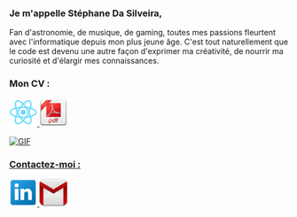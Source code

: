 ### Je m'appelle Stéphane Da Silveira,

Fan d'astronomie, de musique, de gaming, toutes mes passions fleurtent avec l'informatique depuis mon plus jeune âge.
C'est tout naturellement que le code est devenu une autre façon d'exprimer ma créativité, de nourrir ma curiosité et d'élargir mes connaissances.
 
### Mon CV :
<a href="https://moncv-hostings.web.app/" target="_blank"><img width=10% src="./img/react.svg"> <a href="https://drive.google.com/file/d/1YIvU-GOBv5zstkV4dA0BA21VbG9u18k6/view?usp=sharing"><img width=10% src="./img/pdf.png">
 
<img align="center" vertical-align=sub width="60%" alt="GIF" src="https://c.tenor.com/qp5VLQ9Cg24AAAAC/it-crowd-on-fire.gif"></img> 

### Contactez-moi :

<p><a href="https://moncv-hostings.web.app/" target="_blank"><img width=10% src="./img/linkedin.png"> <a href="https://moncv-hostings.web.app/" target="_blank"><img width=10% src="./img/mail.png">



 
 
  
 

<!--
**GUZZLER13/GUZZLER13** is a ✨ _special_ ✨ repository because its `README.md` (this file) appears on your GitHub profile.

Here are some ideas to get you started:

- 🔭 I’m currently working on ...
- 🌱 I’m currently learning ...
- 👯 I’m looking to collaborate on ...
- 🤔 I’m looking for help with ...
- 💬 Ask me about ...
- 📫 How to reach me: ...
- 😄 Pronouns: ...
- ⚡ Fun fact: ...
-->
